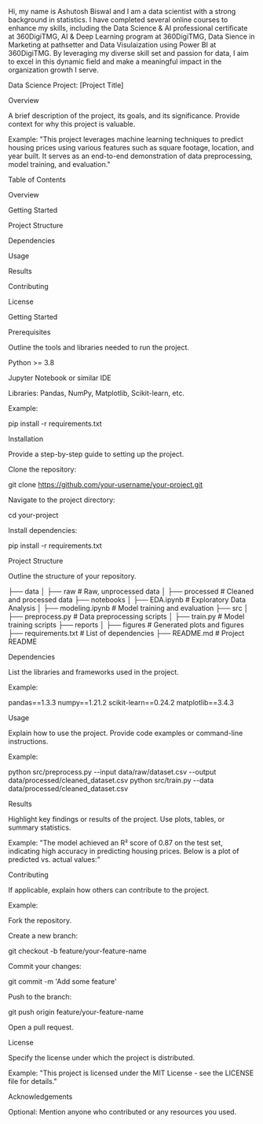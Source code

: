 Hi, my name is Ashutosh Biswal and I am a data scientist with a strong background in statistics. I have completed several online courses to enhance my skills, including the Data Science & AI professional certificate at 360DigiTMG, AI & Deep Learning program at 360DigiTMG, Data Sience in Marketing at pathsetter and Data Visulaization using Power BI at 360DigiTMG. By leveraging my diverse skill set and passion for data, I aim to excel in this dynamic field and make a meaningful impact in the organization growth I serve. 

Data Science Project: [Project Title]



Overview

A brief description of the project, its goals, and its significance. Provide context for why this project is valuable.

Example:
"This project leverages machine learning techniques to predict housing prices using various features such as square footage, location, and year built. It serves as an end-to-end demonstration of data preprocessing, model training, and evaluation."

Table of Contents

Overview

Getting Started

Project Structure

Dependencies

Usage

Results

Contributing

License

Getting Started

Prerequisites

Outline the tools and libraries needed to run the project.

Python >= 3.8

Jupyter Notebook or similar IDE

Libraries: Pandas, NumPy, Matplotlib, Scikit-learn, etc.

Example:

pip install -r requirements.txt

Installation

Provide a step-by-step guide to setting up the project.

Clone the repository:

git clone https://github.com/your-username/your-project.git

Navigate to the project directory:

cd your-project

Install dependencies:

pip install -r requirements.txt

Project Structure

Outline the structure of your repository.

├── data
│   ├── raw           # Raw, unprocessed data
│   ├── processed     # Cleaned and processed data
├── notebooks
│   ├── EDA.ipynb     # Exploratory Data Analysis
│   ├── modeling.ipynb # Model training and evaluation
├── src
│   ├── preprocess.py # Data preprocessing scripts
│   ├── train.py      # Model training scripts
├── reports
│   ├── figures       # Generated plots and figures
├── requirements.txt  # List of dependencies
├── README.md         # Project README

Dependencies

List the libraries and frameworks used in the project.

Example:

pandas==1.3.3
numpy==1.21.2
scikit-learn==0.24.2
matplotlib==3.4.3

Usage

Explain how to use the project. Provide code examples or command-line instructions.

Example:

python src/preprocess.py --input data/raw/dataset.csv --output data/processed/cleaned_dataset.csv
python src/train.py --data data/processed/cleaned_dataset.csv

Results

Highlight key findings or results of the project. Use plots, tables, or summary statistics.

Example:
"The model achieved an R² score of 0.87 on the test set, indicating high accuracy in predicting housing prices. Below is a plot of predicted vs. actual values:"



Contributing

If applicable, explain how others can contribute to the project.

Example:

Fork the repository.

Create a new branch:

git checkout -b feature/your-feature-name

Commit your changes:

git commit -m 'Add some feature'

Push to the branch:

git push origin feature/your-feature-name

Open a pull request.

License

Specify the license under which the project is distributed.

Example:
"This project is licensed under the MIT License - see the LICENSE file for details."

Acknowledgements

Optional: Mention anyone who contributed or any resources you used.




